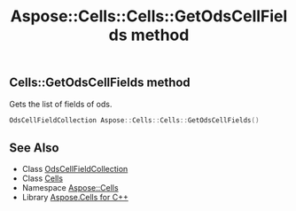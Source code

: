 ﻿---
title: Aspose::Cells::Cells::GetOdsCellFields method
linktitle: GetOdsCellFields
second_title: Aspose.Cells for C++ API Reference
description: 'Aspose::Cells::Cells::GetOdsCellFields method. Gets the list of fields of ods in C++.'
type: docs
weight: 600
url: /cpp/aspose.cells/cells/getodscellfields/
---
## Cells::GetOdsCellFields method


Gets the list of fields of ods.

```cpp
OdsCellFieldCollection Aspose::Cells::Cells::GetOdsCellFields()
```

## See Also

* Class [OdsCellFieldCollection](../../../aspose.cells.ods/odscellfieldcollection/)
* Class [Cells](../)
* Namespace [Aspose::Cells](../../)
* Library [Aspose.Cells for C++](../../../)
